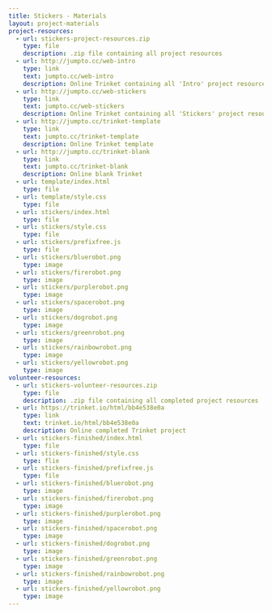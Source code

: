 ```yaml
---
title: Stickers - Materials
layout: project-materials
project-resources:
  - url: stickers-project-resources.zip
    type: file
    description: .zip file containing all project resources
  - url: http://jumpto.cc/web-intro
    type: link
    text: jumpto.cc/web-intro
    description: Online Trinket containing all 'Intro' project resources
  - url: http://jumpto.cc/web-stickers
    type: link
    text: jumpto.cc/web-stickers
    description: Online Trinket containing all 'Stickers' project resources
  - url: http://jumpto.cc/trinket-template
    type: link
    text: jumpto.cc/trinket-template
    description: Online Trinket template
  - url: http://jumpto.cc/trinket-blank
    type: link
    text: jumpto.cc/trinket-blank
    description: Online blank Trinket
  - url: template/index.html
    type: file
  - url: template/style.css
    type: file
  - url: stickers/index.html
    type: file
  - url: stickers/style.css
    type: file
  - url: stickers/prefixfree.js
    type: file
  - url: stickers/bluerobot.png
    type: image
  - url: stickers/firerobot.png
    type: image
  - url: stickers/purplerobot.png
    type: image
  - url: stickers/spacerobot.png
    type: image
  - url: stickers/dogrobot.png
    type: image
  - url: stickers/greenrobot.png
    type: image
  - url: stickers/rainbowrobot.png
    type: image
  - url: stickers/yellowrobot.png
    type: image
volunteer-resources:
  - url: stickers-volunteer-resources.zip
    type: file
    description: .zip file containing all completed project resources
  - url: https://trinket.io/html/bb4e538e0a
    type: link
    text: trinket.io/html/bb4e538e0a
    description: Online completed Trinket project
  - url: stickers-finished/index.html
    type: file
  - url: stickers-finished/style.css
    type: flie
  - url: stickers-finished/prefixfree.js
    type: file
  - url: stickers-finished/bluerobot.png
    type: image
  - url: stickers-finished/firerobot.png
    type: image
  - url: stickers-finished/purplerobot.png
    type: image
  - url: stickers-finished/spacerobot.png
    type: image
  - url: stickers-finished/dogrobot.png
    type: image
  - url: stickers-finished/greenrobot.png
    type: image
  - url: stickers-finished/rainbowrobot.png
    type: image
  - url: stickers-finished/yellowrobot.png
    type: image
---
```

